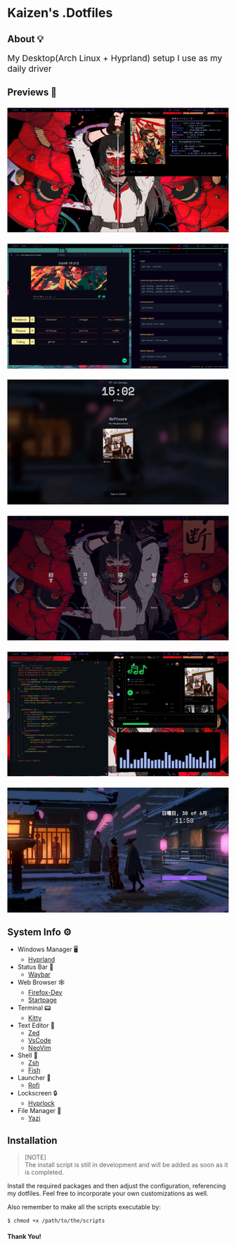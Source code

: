 <h1 align="left">Kaizen's  .Dotfiles</h1>

<h2 align="left">About 💡</h2>
 
<p style=" font-size: 1.2rem" align="left">My Desktop(Arch Linux + Hyprland) setup I use as my daily driver</p>

###

<h2 align="left">Previews 📸</h2>

###

<div align="center">
  <img src="previews/rice.png"  />
</div>

###

<div align="center">
  <img src="previews/page2.png"  />
</div>

###

<div align="center">
  <img src="previews/lock.png"  />
</div>

###

<div align="center">
  <img src="previews/wlogout.png"  />
</div>

###

<div align="center">
  <img src="previews/rice3.png"  />
</div>

###

<div align="center">
  <img src="previews/kai.png"  />
</div>

###


<h2 align="left">System Info ⚙️</h2>

-  Windows Manager 🖥️
   -  [Hyprland](https://github.com/hyprwm/Hyprland)
-  Status Bar 🍫
   -  [Waybar](https://github.com/Alexays/Waybar)
-  Web Browser 🕸️
   -  [Firefox-Dev](https://github.com/topics/firefox-developer-edition)
   -  [Startpage](https://github.com/topics/firefox-developer-edition)
-  Terminal 📟
   -  [Kitty](https://sw.kovidgoyal.net/kitty/)
-  Text Editor 📜
   -  [Zed](https://github.com/zed-industries/zed)
   -  [VsCode](https://code.visualstudio.com/)
   -  [NeoVim](https://github.com/neovim/neovim)
-  Shell 🐌
   -  [Zsh](https://github.com/ohmyzsh/ohmyzsh)
   -  [Fish](https://github.com/fish-shell/fish-shell)
-  Launcher 🚀
   -  [Rofi](https://github.com/davatorium/rofi)
-  Lockscreen 🔒
   -  [Hyprlock](https://github.com/hyprwm/hyprlock)
-  File Manager 📁
   -  [Yazi](https://github.com/sxyazi/yazi)

###

<h2 align="left">Installation</h2>

> [NOTE]  
> The install script is still in development and will be added as soon as it is completed.

Install the required packages and then adjust the configuration, referencing my dotfiles. Feel free to incorporate your own customizations as well.

Also remember to make all the scripts executable by:

```
$ chmod +x /path/to/the/scripts
```

<h4 align="left">Thank You!</h4>
